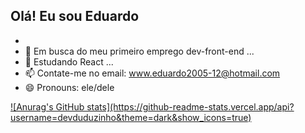## Olá! Eu sou Eduardo
- 
- 👀 Em busca do meu primeiro emprego dev-front-end ...
- 🌱 Estudando React ...
- 📫 Contate-me no email: www.eduardo2005-12@hotmail.com
- 😄 Pronouns: ele/dele

<div>
  <a href="https://github.com/devduduzinho">
![Anurag's GitHub stats](https://github-readme-stats.vercel.app/api?username=devduduzinho&theme=dark&show_icons=true)
</div>
